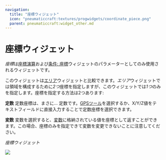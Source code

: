 ```yaml
---
navigation:
  title: "座標ウィジェット"
  icon: "pneumaticcraft:textures/progwidgets/coordinate_piece.png"
  parent: pneumaticcraft:widget_other.md
---
```


# 座標ウィジェット

*座標*は[座標演算](./coordinate_operator.md)および[条件: 座標](./condition_coordinate.md)ウィジェットのパラメーターとしてのみ使用されるウィジェットです。

このウィジェットは[エリア](./area.md)ウィジェットと比較できます。*エリア*ウィジェットでは領域を構成するために*2つ*座標を指定しますが、このウィジェットでは*1つ*のみを指定します。座標を指定する方法は2つあります:

**定数**
定数座標は、まさに... 定数です。[GPSツール](../gps_tool.md)を選択するか、X/Y/Z値をテキストフィールドに直接入力することで定数座標を選択できます。

**変数**
変数を選択すると、[変数](./variables.md)に格納されている値を座標として返すことができます。この場合、座標のみを指定できて変数を変更できないことに注意してください。

*座標ウィジェット*

![](coordinate_piece.png)

